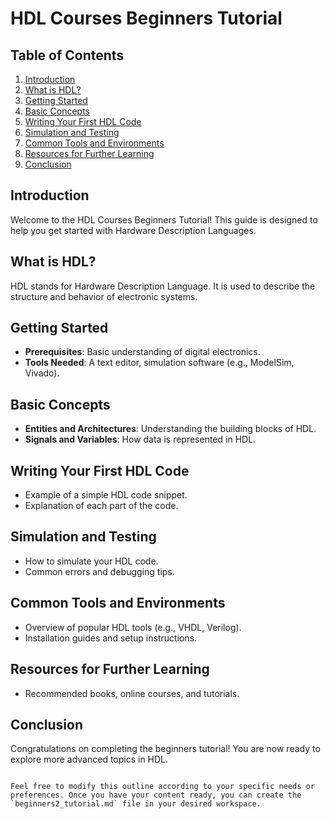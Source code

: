 # HDL Courses Beginners Tutorial

## Table of Contents
1. [Introduction](#introduction)
2. [What is HDL?](#what-is-hdl)
3. [Getting Started](#getting-started)
4. [Basic Concepts](#basic-concepts)
5. [Writing Your First HDL Code](#writing-your-first-hdl-code)
6. [Simulation and Testing](#simulation-and-testing)
7. [Common Tools and Environments](#common-tools-and-environments)
8. [Resources for Further Learning](#resources-for-further-learning)
9. [Conclusion](#conclusion)

## Introduction
Welcome to the HDL Courses Beginners Tutorial! This guide is designed to help you get started with Hardware Description Languages.

## What is HDL?
HDL stands for Hardware Description Language. It is used to describe the structure and behavior of electronic systems.

## Getting Started
- **Prerequisites**: Basic understanding of digital electronics.
- **Tools Needed**: A text editor, simulation software (e.g., ModelSim, Vivado).

## Basic Concepts
- **Entities and Architectures**: Understanding the building blocks of HDL.
- **Signals and Variables**: How data is represented in HDL.

## Writing Your First HDL Code
- Example of a simple HDL code snippet.
- Explanation of each part of the code.

## Simulation and Testing
- How to simulate your HDL code.
- Common errors and debugging tips.

## Common Tools and Environments
- Overview of popular HDL tools (e.g., VHDL, Verilog).
- Installation guides and setup instructions.

## Resources for Further Learning
- Recommended books, online courses, and tutorials.

## Conclusion
Congratulations on completing the beginners tutorial! You are now ready to explore more advanced topics in HDL.
```

Feel free to modify this outline according to your specific needs or preferences. Once you have your content ready, you can create the `beginners2_tutorial.md` file in your desired workspace.